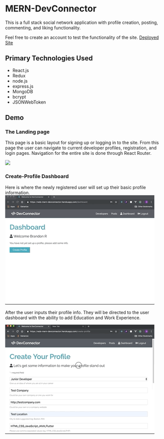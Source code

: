 # MERN-DevConnector
This is a full stack social network application with profile creation, posting, commenting, and liking functionality.

Feel free to create an account to test the functionality of the site.
[Deployed Site](https://reds-mern-devconnector.herokuapp.com/)

## Primary Technologies Used
* React.js
* Redux
* node.js
* express.js
* MongoDB
* bcrypt
* JSONWebToken

## Demo

### The Landing page
This page is a basic layout for signing up or logging in to the site. From this page the user can navigate to current developer profiles, registration, and login pages. Navigation for the entire site is done through React Router.

![](devcon1.gif)

### Create-Profile Dashboard
Here is where the newly registered user will set up their basic profile information.
![](devcon2.gif)

After the user inputs their profile info. They will be directed to the user dashboard with the ability to add Education and Work Experience.

![](devcon3.gif)
